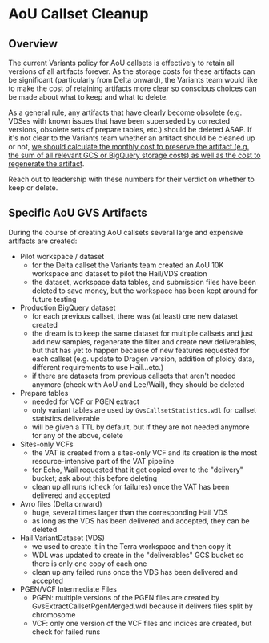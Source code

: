 # AoU Callset Cleanup

## Overview

The current Variants policy for AoU callsets is effectively to retain all versions of all artifacts forever. As the  storage costs for these artifacts can be significant (particularly from Delta onward), the Variants team would like to make the cost of retaining artifacts more clear so conscious choices can be made about what to keep and what to delete.

As a general rule, any artifacts that have clearly become obsolete (e.g. VDSes with known issues that have been superseded by corrected versions, obsolete sets of prepare tables, etc.) should be deleted ASAP. If it's not clear to the Variants team whether an artifact should be cleaned up or not, [we should calculate the monthly cost to preserve the artifact (e.g. the sum of all relevant GCS or BigQuery storage costs) as well as the cost to regenerate the artifact](Cost.md).

Reach out to leadership with these numbers for their verdict on whether to keep or delete.

## Specific AoU GVS Artifacts

During the course of creating AoU callsets several large and expensive artifacts are created:

* Pilot workspace / dataset
    * for the Delta callset the Variants team created an AoU 10K workspace and dataset to pilot the Hail/VDS creation
    * the dataset, workspace data tables, and submission files have been deleted to save money, but the workspace has been kept around for future testing
* Production BigQuery dataset
    * for each previous callset, there was (at least) one new dataset created
    * the dream is to keep the same dataset for multiple callsets and just add new samples, regenerate the filter and create new deliverables, but that has yet to happen because of new features requested for each callset (e.g. update to Dragen version, addition of ploidy data, different requirements to use Hail...etc.)
    * if there are datasets from previous callsets that aren't needed anymore (check with AoU and Lee/Wail), they should be deleted
* Prepare tables
    * needed for VCF or PGEN extract
    * only variant tables are used by `GvsCallsetStatistics.wdl` for callset statistics deliverable
    * will be given a TTL by default, but if they are not needed anymore for any of the above, delete
* Sites-only VCFs
    * the VAT is created from a sites-only VCF and its creation is the most resource-intensive part of the VAT pipeline
    * for Echo, Wail requested that it get copied over to the "delivery" bucket; ask about this before deleting
    * clean up all runs (check for failures) once the VAT has been delivered and accepted
* Avro files (Delta onward)
    * huge, several times larger than the corresponding Hail VDS
    * as long as the VDS has been delivered and accepted, they can be deleted
* Hail VariantDataset (VDS)
    * we used to create it in the Terra workspace and then copy it
    * WDL was updated to create in the "deliverables" GCS bucket so there is only one copy of each one 
    * clean up any failed runs once the VDS has been delivered and accepted
* PGEN/VCF Intermediate Files
    * PGEN: multiple versions of the PGEN files are created by GvsExtractCallsetPgenMerged.wdl because it delivers files split by chromosome
    * VCF: only one version of the VCF files and indices are created, but check for failed runs
